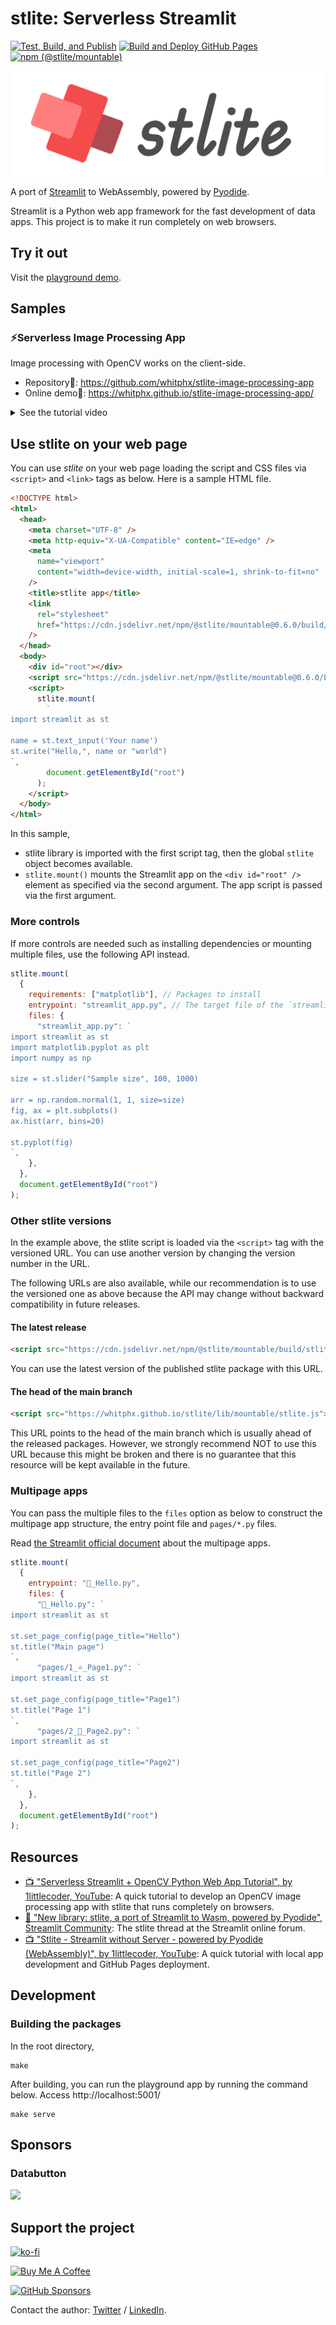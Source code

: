 # stlite: Serverless Streamlit

[![Test, Build, and Publish](https://github.com/whitphx/stlite/actions/workflows/main.yml/badge.svg?branch=main)](https://github.com/whitphx/stlite/actions/workflows/main.yml)
[![Build and Deploy GitHub Pages](https://github.com/whitphx/stlite/actions/workflows/gh-pages.yml/badge.svg)](https://github.com/whitphx/stlite/actions/workflows/gh-pages.yml)
[![npm (@stlite/mountable)](https://img.shields.io/npm/v/@stlite/mountable?label=npm%20%28%40stlite%2Fmountable%29)](https://www.npmjs.com/package/@stlite/mountable)

<img src="./docs/images/logo.svg" style="background: white;" >

A port of [Streamlit](https://streamlit.io/) to WebAssembly, powered by [Pyodide](https://pyodide.org/).

Streamlit is a Python web app framework for the fast development of data apps. This project is to make it run completely on web browsers.

## Try it out

Visit the [playground demo](https://whitphx.github.io/stlite/).

## Samples

### ⚡️Serverless Image Processing App

Image processing with OpenCV works on the client-side.

- Repository📌: https://github.com/whitphx/stlite-image-processing-app
- Online demo🎈: https://whitphx.github.io/stlite-image-processing-app/

<details>
  <summary>See the tutorial video</summary>

[Serverless Streamlit + OpenCV Python Web App Tutorial](https://youtu.be/7Qja9ZAWcfw), crafted by [1littlecoder](https://www.youtube.com/c/1littlecoder).

[![Serverless Streamlit + OpenCV Python Web App Tutorial](https://img.youtube.com/vi/7Qja9ZAWcfw/0.jpg)](https://youtu.be/7Qja9ZAWcfw)

</details>

## Use stlite on your web page

You can use _stlite_ on your web page loading the script and CSS files via `<script>` and `<link>` tags as below.
Here is a sample HTML file.

```html
<!DOCTYPE html>
<html>
  <head>
    <meta charset="UTF-8" />
    <meta http-equiv="X-UA-Compatible" content="IE=edge" />
    <meta
      name="viewport"
      content="width=device-width, initial-scale=1, shrink-to-fit=no"
    />
    <title>stlite app</title>
    <link
      rel="stylesheet"
      href="https://cdn.jsdelivr.net/npm/@stlite/mountable@0.6.0/build/stlite.css"
    />
  </head>
  <body>
    <div id="root"></div>
    <script src="https://cdn.jsdelivr.net/npm/@stlite/mountable@0.6.0/build/stlite.js"></script>
    <script>
      stlite.mount(
        `
import streamlit as st

name = st.text_input('Your name')
st.write("Hello,", name or "world")
`,
        document.getElementById("root")
      );
    </script>
  </body>
</html>
```

In this sample,

- stlite library is imported with the first script tag, then the global `stlite` object becomes available.
- `stlite.mount()` mounts the Streamlit app on the `<div id="root" />` element as specified via the second argument. The app script is passed via the first argument.

### More controls

If more controls are needed such as installing dependencies or mounting multiple files, use the following API instead.

```js
stlite.mount(
  {
    requirements: ["matplotlib"], // Packages to install
    entrypoint: "streamlit_app.py", // The target file of the `streamlit run` command
    files: {
      "streamlit_app.py": `
import streamlit as st
import matplotlib.pyplot as plt
import numpy as np

size = st.slider("Sample size", 100, 1000)

arr = np.random.normal(1, 1, size=size)
fig, ax = plt.subplots()
ax.hist(arr, bins=20)

st.pyplot(fig)
`,
    },
  },
  document.getElementById("root")
);
```

### Other stlite versions

In the example above, the stlite script is loaded via the `<script>` tag with the versioned URL.
You can use another version by changing the version number in the URL.

The following URLs are also available, while our recommendation is to use the versioned one as above because the API may change without backward compatibility in future releases.

#### The latest release

```html
<script src="https://cdn.jsdelivr.net/npm/@stlite/mountable/build/stlite.js"></script>
```

You can use the latest version of the published stlite package with this URL.

#### The head of the main branch

```html
<script src="https://whitphx.github.io/stlite/lib/mountable/stlite.js"></script>
```

This URL points to the head of the main branch which is usually ahead of the released packages. However, we strongly recommend NOT to use this URL because this might be broken and there is no guarantee that this resource will be kept available in the future.

### Multipage apps

You can pass the multiple files to the `files` option as below to construct the multipage app structure, the entry point file and `pages/*.py` files.

Read [the Streamlit official document](https://docs.streamlit.io/library/get-started/multipage-apps) about the multipage apps.

```js
stlite.mount(
  {
    entrypoint: "👋_Hello.py",
    files: {
      "👋_Hello.py": `
import streamlit as st

st.set_page_config(page_title="Hello")
st.title("Main page")
`,
      "pages/1_⭐️_Page1.py": `
import streamlit as st

st.set_page_config(page_title="Page1")
st.title("Page 1")
`,
      "pages/2_🎈_Page2.py": `
import streamlit as st

st.set_page_config(page_title="Page2")
st.title("Page 2")
`,
    },
  },
  document.getElementById("root")
);
```

## Resources

- [📺 "Serverless Streamlit + OpenCV Python Web App Tutorial", by 1littlecoder, YouTube](https://youtu.be/7Qja9ZAWcfw): A quick tutorial to develop an OpenCV image processing app with stlite that runs completely on browsers.
- [📖 "New library: stlite, a port of Streamlit to Wasm, powered by Pyodide", Streamlit Community](https://discuss.streamlit.io/t/new-library-stlite-a-port-of-streamlit-to-wasm-powered-by-pyodide/25556):
  The stlite thread at the Streamlit online forum.
- [📺 "Stlite - Streamlit without Server - powered by Pyodide (WebAssembly)", by 1littlecoder, YouTube](https://youtu.be/VQdktxgbmmg):
  A quick tutorial with local app development and GitHub Pages deployment.

## Development

### Building the packages

In the root directory,

```shell
make
```

After building, you can run the playground app by running the command below. Access http://localhost:5001/

```shell
make serve
```

## Sponsors

### Databutton

[<img src="https://docs.databutton.com/_media/icon.svg" height="100" >](https://www.databutton.io/)

## Support the project

[![ko-fi](https://ko-fi.com/img/githubbutton_sm.svg)](https://ko-fi.com/D1D2ERWFG)

[<img src="https://cdn.buymeacoffee.com/buttons/v2/default-yellow.png" alt="Buy Me A Coffee" width="180" height="50" >](https://www.buymeacoffee.com/whitphx)

[![GitHub Sponsors](https://img.shields.io/github/sponsors/whitphx?label=Sponsor%20me%20on%20GitHub%20Sponsors&style=social)](https://github.com/sponsors/whitphx)

Contact the author: [Twitter](https://twitter.com/whitphx) / [LinkedIn](https://www.linkedin.com/in/whitphx/).

